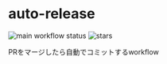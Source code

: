 # auto-release

![main workflow status](https://github.com/cacapouh/auto-release/actions/workflows/main.yml/badge.svg)
![stars](https://img.shields.io/github/stars/cacapouh/auto-release.svg)

PRをマージしたら自動でコミットするworkflow
